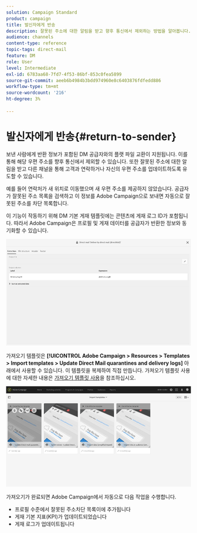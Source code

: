 ```yaml
---
solution: Campaign Standard
product: campaign
title: 발신자에게 반송
description: 잘못된 주소에 대한 알림을 받고 향후 통신에서 제외하는 방법을 알아봅니다.
audience: channels
content-type: reference
topic-tags: direct-mail
feature: DM
role: User
level: Intermediate
exl-id: 6783aa68-7fd7-4f53-86bf-853c0fea5899
source-git-commit: aeeb6b4984b3bdd974960e8c6403876fdfedd886
workflow-type: tm+mt
source-wordcount: '216'
ht-degree: 3%

---
```


# 발신자에게 반송{#return-to-sender}

보낸 사람에게 반환 정보가 포함된 DM 공급자와의 플랫 파일 교환이 지원됩니다. 이를 통해 해당 우편 주소를 향후 통신에서 제외할 수 있습니다. 또한 잘못된 주소에 대한 알림을 받고 다른 채널을 통해 고객과 연락하거나 자신의 우편 주소를 업데이트하도록 유도할 수 있습니다.

예를 들어 연락처가 새 위치로 이동했으며 새 우편 주소를 제공하지 않았습니다. 공급자가 잘못된 주소 목록을 검색하고 이 정보를 Adobe Campaign으로 보내면 자동으로 잘못된 주소를 차단 목록합니다.

이 기능이 작동하기 위해 DM 기본 게재 템플릿에는 콘텐츠에 게재 로그 ID가 포함됩니다. 따라서 Adobe Campaign은 프로필 및 게재 데이터를 공급자가 반환한 정보와 동기화할 수 있습니다.

![](assets/direct_mail_return_sender_1.png)

가져오기 템플릿은 **[!UICONTROL Adobe Campaign > Resources > Templates > Import templates > Update Direct Mail quarantines and delivery logs]** 아래에서 사용할 수 있습니다. 이 템플릿을 복제하여 직접 만듭니다. 가져오기 템플릿 사용에 대한 자세한 내용은 [가져오기 템플릿 사용](../../automating/using/importing-data-with-import-templates.md#setting-up-import-templates)을 참조하십시오.

![](assets/direct_mail_return_sender_2.png)

가져오기가 완료되면 Adobe Campaign에서 자동으로 다음 작업을 수행합니다.

* 프로필 수준에서 잘못된 주소차단 목록이에 추가됩니다
* 게재 기본 지표(KPI)가 업데이트되었습니다
* 게재 로그가 업데이트됩니다
